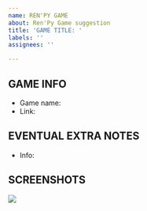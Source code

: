 ```yaml
---
name: REN'PY GAME
about: Ren'Py Game suggestion
title: 'GAME TITLE: '
labels: ''
assignees: ''

---
```


<!-- Please use the game's name for issue Title -->

## GAME INFO
- Game name: 
- Link: 

## EVENTUAL EXTRA NOTES
- Info:

## SCREENSHOTS
![](https://?)
